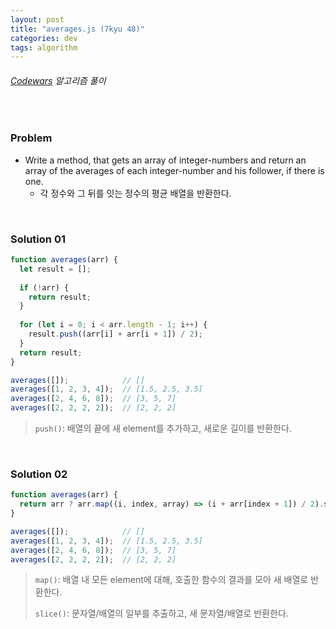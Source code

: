 ```yaml
---
layout: post
title: "averages.js (7kyu 48)"
categories: dev
tags: algorithm
---
```


###### [Codewars](https://www.codewars.com) 알고리즘 풀이

<br>

### Problem

- Write a method, that gets an array of integer-numbers and return an array of the averages of each integer-number and his follower, if there is one.
  - 각 정수와 그 뒤를 잇는 정수의 평균 배열을 반환한다.

<br>

### Solution 01

```js
function averages(arr) {
  let result = [];
  
  if (!arr) {
    return result;
  }
  
  for (let i = 0; i < arr.length - 1; i++) {
    result.push((arr[i] + arr[i + 1]) / 2);
  }
  return result;
}

averages([]);            // []
averages([1, 2, 3, 4]);  // [1.5, 2.5, 3.5]
averages([2, 4, 6, 8]);  // [3, 5, 7]
averages([2, 2, 2, 2]);  // [2, 2, 2]
```

> `push()`: 배열의 끝에 새 element를 추가하고, 새로운 길이를 반환한다.

<br>

### Solution 02

```js
function averages(arr) {
  return arr ? arr.map((i, index, array) => (i + arr[index + 1]) / 2).slice(0, -1) : [];
}

averages([]);            // []
averages([1, 2, 3, 4]);  // [1.5, 2.5, 3.5]
averages([2, 4, 6, 8]);  // [3, 5, 7]
averages([2, 2, 2, 2]);  // [2, 2, 2]
```

> `map()`: 배열 내 모든 element에 대해, 호출한 함수의 결과를 모아 새 배열로 반환한다.
>
> `slice()`: 문자열/배열의 일부를 추출하고, 새 문자열/배열로 반환한다.

<br>

<br>